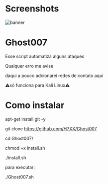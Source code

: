 # Screenshots
 
<img src="https://user-images.githubusercontent.com/88547689/130305117-e9eb036e-f53e-4816-8624-5e8734dd05c6.png" alt="banner" style="max-width:100%;">

# Ghost007
                                                                                                                
Esse script automatiza alguns ataques
 
Qualquer erro me avise 
 
daqui a pouco adcionarei redes de contato aqui
 
⚠só funciona para Kali Linux⚠
 
# Como instalar
 
apt-get install git -y
 
git clone https://github.com/H7XX/Ghost007 
 
cd Ghost007/
 
chmod +x install.sh
 
./install.sh
 
para executar:
 
./Ghost007.sh
